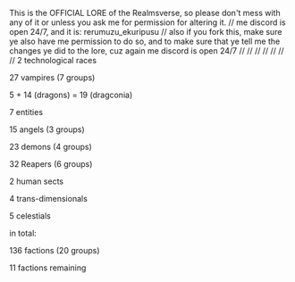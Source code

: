 This is the OFFICIAL LORE of the Realmsverse, so please don't mess with any of it or unless you ask me for permission for altering it.
//
me discord is open 24/7, and it is: rerumuzu_ekuripusu
//
also if you fork this, make sure ye also have me permission to do so, and to make sure that ye tell me the changes ye did to the lore, cuz again me discord is open 24/7
//
//
//
//
//
//
//
2 technological races

27 vampires (7 groups)

5 + 14 (dragons) = 19 (dragconia)

7 entities

15 angels (3 groups)

23 demons (4 groups)

32 Reapers (6 groups)

2 human sects

4 trans-dimensionals

5 celestials



in total:


136 factions (20 groups)

11 factions remaining
